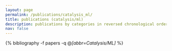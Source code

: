 ```yaml
---
layout: page
permalink: /publications/catalysis_ml/
title: publications (catalysis/ml)
description: publications by categories in reversed chronological order. generated by jekyll-scholar.
nav: false
---
```

<!-- _pages/publications.md -->
<div class="publications">

  {% bibliography -f papers -q @*[abbr=Catalysis/ML]* %}

</div>
